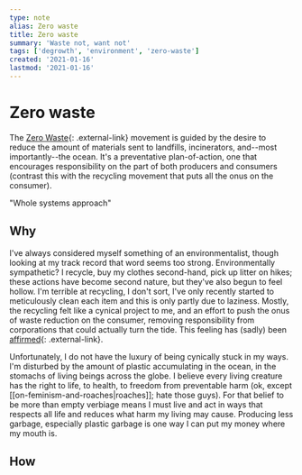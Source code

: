 ```yaml
---
type: note
alias: Zero waste
title: Zero waste
summary: 'Waste not, want not'
tags: ['degrowth', 'environment', 'zero-waste']
created: '2021-01-16'
lastmod: '2021-01-16'
---
```


# Zero waste

The [Zero Waste](https://en.wikipedia.org/wiki/Zero_waste){: .external-link} movement is guided by the desire to reduce the amount of materials sent to landfills, incinerators, and--most importantly--the ocean. It's a preventative plan-of-action, one that encourages responsibility on the part of both producers and consumers (contrast this with the recycling movement that puts all the onus on the consumer). 

"Whole systems approach"

## Why
I've always considered myself something of an environmentalist, though looking at my track record that word seems too strong. Environmentally sympathetic? I recycle, buy my clothes second-hand, pick up litter on hikes; these actions have become second nature, but they've also begun to feel hollow. I'm terrible at recycling, I don't sort, I've only recently started to meticulously clean each item and this is only partly due to laziness. Mostly, the recycling felt like a cynical project to me, and an effort to push the onus of waste reduction on the consumer, removing responsibility from corporations that could actually turn the tide. This feeling has (sadly) been [affirmed](https://www.npr.org/2020/09/11/897692090/how-big-oil-misled-the-public-into-believing-plastic-would-be-recycled){: .external-link}.

Unfortunately, I do not have the luxury of being cynically stuck in my ways. I'm disturbed by the amount of plastic accumulating in the ocean, in the stomachs of living beings across the globe. I believe every living creature has the right to life, to health, to freedom from preventable harm (ok, except [[on-feminism-and-roaches|roaches]]; hate those guys). For that belief to be more than empty verbiage means I must live and act in ways that respects all life and reduces what harm my living may cause. Producing less garbage, especially plastic garbage is one way I can put my money where my mouth is.

## How
